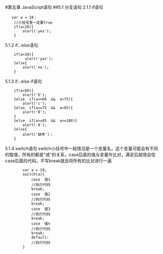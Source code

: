 #第五章  JavaScript语句
##5.1  分支语句
2.1.1  if语句

       var a = 10；
        //小括号里一定要true
        if(a<20){
            alert('yes');
        } 

5.1.2  if...else语句

        if(a<10){
             alert('yes');
        }else{
            alert('no');
        }

5.1.3  if...else  if语句

        if(a<60){
            alert('D');
        }else  if(a>=60  &&  a<75){
            alert('c');
        }else  if(a>=75  &&  a<85){
            alert('B');
        }
        }else  if(a>=85  &&  a<=100){
            alert('A');
        }else{
            alert('缺考')；
        }

5.1.4  switch语句
switch小括号中一般情况是一个变量名，这个变量可能会有不同的取值，所有的都是"或"的关系，case后面的值与变量作比对，满足后就很自信case后面的代码，不写break就会将所有的比对进行一遍

            var a = 10;
			switch(a){
				case  值1
				//执行代码
				break;
				case  值2
				//执行代码
				break;
				case  值3
				//执行代码
				break;
				case  值n
				//执行代码
				break;
				default:
				//执行代码
			}